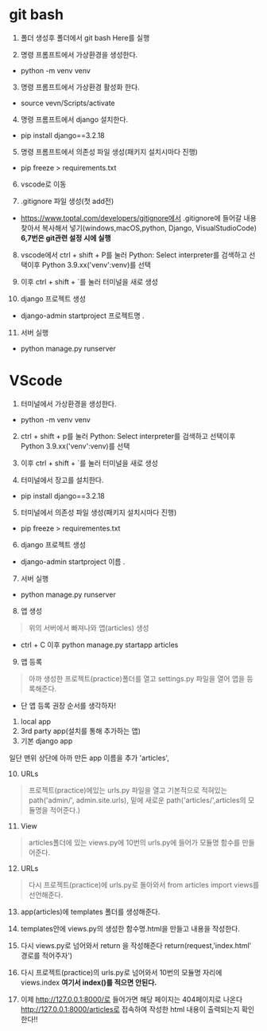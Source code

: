 # git bash

1. 폴더 생성후 폴더에서 git bash Here를 실행

2. 명령 프롬프트에서 가상환경을 생성한다.
  * python -m venv venv

3. 명령 프롬프트에서 가상환경 활성화 한다.
  * source vevn/Scripts/activate

4. 명령 프롬프트에서 django 설치한다.
  * pip install django==3.2.18

5. 명령 프롬프트에서 의존성 파일 생성(패키지 설치시마다 진행)
  * pip freeze > requirements.txt

6. vscode로 이동

7. .gitignore 파일 생성(첫 add전)
  * https://www.toptal.com/developers/gitignore에서 .gitignore에 들어갈 내용 찾아서 복사해서 넣기(windows,macOS,python, Django, VisualStudioCode)
**6,7번은 git관련 설정 시에 실행**

8.  vscode에서 ctrl + shift + P를 눌러 Python: Select interpreter를 검색하고 선택이후 Python 3.9.xx('venv':venv)를 선택

9. 이후 ctrl + shift + `를 눌러 터미널을 새로 생성

10. django 프로젝트 생성
  * django-admin startproject 프로젝트명 .

11. 서버 실행
  * python manage.py runserver

# VScode

1. 터미널에서 가상환경을 생성한다.
  * python -m venv venv

2. ctrl + shift + p를 눌러 Python: Select interpreter를 검색하고 선택이후 Python 3.9.xx('venv':venv)를 선택

3. 이후 ctrl + shift + `를 눌러 터미널을 새로 생성

4. 터미널에서 장고를 설치한다.
  * pip install django==3.2.18

5. 터미널에서 의존성 파일 생성(패키지 설치시마다 진행)
  * pip freeze > requirementes.txt

6. django 프로젝트 생성
  * django-admin startproject 이름 .

7. 서버 실행
  * python manage.py runserver

8. 앱 생성 
> 위의 서버에서 빠져나와 앱(articles) 생성
  * ctrl + C 이후 python manage.py startapp articles

9. 앱 등록
> 아까 생성한 프로젝트(practice)폴더를 열고 settings.py 파일을 열어 앱을 등록해준다.
  * 단 앱 등록 권장 순서를 생각하자!
  1. local app
  2. 3rd party app(설치를 통해 추가하는 앱)
  3. 기본 django app
  
  일단 맨위 상단에 아까 만든 app 이름을 추가
  'articles',

10. URLs
> 프로젝트(practice)에있는 urls.py 파일을 열고 기본적으로 적혀있는
path('admin/', admin.site.urls), 밑에 새로운 path('articles/',articles의 모듈명을 적어준다.)

11. View
> articles폴더에 있는 views.py에 10번의 urls.py에 들어가 모듈명 함수를 만들어준다.

12. URLs
> 다시 프로젝트(practice)에 urls.py로 돌아와서 from articles import views를 선언해준다.

13. app(articles)에 templates 폴더를 생성해준다.

14. templates안에 views.py의 생성한 함수명.html을 만들고 내용을 작성한다.

15. 다시 views.py로 넘어와서 return 을 작성해준다
return(request,'index.html' 경로를 적어주자')

16. 다시 프로젝트(practice)의 urls.py로 넘어와서 10번의 모듈명 자리에 views.index **여기서 index()를 적으면 안된다.**

17. 이제 http://127.0.0.1:8000/로 들어가면 해당 페이지는 404페이지로 나온다 http://127.0.0.1:8000/articles로 접속하여 작성한 html 내용이 출력되는지 확인한다!!